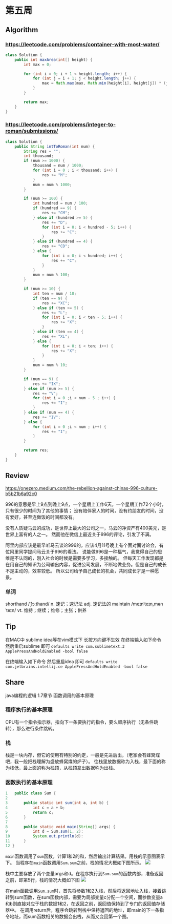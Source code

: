 # 第五周

## Algorithm
### https://leetcode.com/problems/container-with-most-water/

```java
class Solution {
    public int maxArea(int[] height) {
        int max = 0;

        for (int i = 0; i + 1 < height.length; i++) {
            for (int j = i + 1; j < height.length; j++) {
                max = Math.max(max, Math.min(height[i], height[j]) * (j - i));
            }
        }

        return max;
    }
}
```

### https://leetcode.com/problems/integer-to-roman/submissions/
```java
class Solution {
    public String intToRoman(int num) {
        String res = "";
        int thousand;
        if (num >= 1000) {
            thousand = num / 1000;
            for (int i = 0 ; i < thousand; i++) {
                res += "M";
            }
            num = num % 1000;
        }

        if (num >= 100) {
            int hundred = num / 100;
            if (hundred == 9) {
                res += "CM";
            } else if (hundred >= 5) {
                res += "D";
                for (int i = 0; i < hundred - 5; i++) {
                    res += "C";
                }
            } else if (hundred == 4) {
                res += "CD";
            } else {
                for (int i = 0; i < hundred; i++) {
                    res += "C";
                }
            }
            num = num % 100;
        }

        if (num >= 10) {
            int ten = num / 10;
            if (ten == 9) {
                res += "XC";
            } else if (ten >= 5) {
                res += "L";
                for (int i = 0; i < ten - 5; i++) {
                    res += "X";
                }
            } else if (ten == 4) {
                res += "XL";
            } else {
                for (int i = 0; i < ten; i++) {
                    res += "X";
                }
            }
            num = num % 10;
        }

        if (num == 9) {
            res += "IX";
        } else if (num >= 5) {
            res += "V";
            for (int i = 0 ;i < num - 5 ; i++) {
                res += "I";
            }
        } else if (num == 4) {
            res += "IV";
        } else {
            for (int i = 0 ;i < num ; i++) {
                res += "I";
            }
        }

        return res;
    }
}
```

## Review
https://onezero.medium.com/the-rebellion-against-chinas-996-culture-b5b21b6a92c0

996的意思是早上9点到晚上9点，一个星期上工作6天。一个星期工作72个小时，只有很少的时间为了其他的事情；
没有陪伴家人的时间，没有约朋友的时间，没有爱好，甚至连做饭的时间都没有。

没有人质疑马云的成功，是世界上最大的公司之一，马云的净资产有400美元，是世界上富有的人之一。
然而他在微信上最近关于996的评论，引发了不满。

阿里内部应该是最早听马云谈论996的，应该4月11号晚上有个面对面讨论会，有位阿里同学提问马云关于996的看法。
说能做996是一种福气，我觉得自己的思维是不认同的，刚入社会的时候是需要多学习，多接触的。
但每天工作发现都是在用自己的知识为公司输出内容，促进公司发展，不断地做业务。但是自己的成长不是主动的，效率较低。
所以公司给予自己成长的机会，共同成长才是一种愿景。

### 单词
shorthand /ˈʃɔːthand/ n. 速记；速记法 adj. 速记法的
maintain  /meɪnˈteɪn,mənˈteɪn/ vt. 维持；继续；维修；主张；供养



## Tip
在MAC中 sublime idea等在vim模式下 长按方向键不生效
在终端输入如下命令 然后重启sublime 即可
`defaults write com.sublimetext.3 ApplePressAndHoldEnabled -bool false`

在终端输入如下命令 然后重启idea 即可
`defaults write com.jetbrains.intellij.ce ApplePressAndHoldEnabled -bool false`

## Share
java编程的逻辑 1.7章节 函数调用的基本原理
### 程序执行的基本原理
CPU有一个指令指示器，指向下一条要执行的指令，要么顺序执行（无条件跳转），那么进行条件跳转。
### 栈
栈是一块内存，但它的使用有特别的约定，一般是先进后出，（老家会有蜂窝煤吧，我一般把栈理解为盛放蜂窝煤的炉子）。 往栈里放数据称为入栈，最下面的称为栈低，最上面的称为栈顶，从栈顶拿出数据称为出栈。
### 函数执行的基本原理
```java
1   public class Sum {
2
3  	 	public static int sum(int a, int b) {
4		 	int c = a + b;
5		 	return c;
6	 	}
7
8	 	public static void main(String[] args) {
9		 	int d = Sum.sum(1, 2):
10		 	System.out.println(d):
11	 	}
12 }
```

`main`函数调用了`sum`函数，计算1和2的和，然后输出计算结果。用栈的示意图表示下。
当程序在`main`函数调用`Sum.sum`之前，栈的情况大概如下图所示。
![](http://cdn.xpisme.com/201905052022.jpeg)

栈中主要存放了两个变量args和d。在程序执行到`Sum.sum`的函数内部，准备返回之前，即第5行，栈的情况大概如下图
![](http://cdn.xpisme.com/201905052026.jpeg)

在main函数调用`Sum.sum`时，首先将参数1和2入栈，然后将返回地址入栈，接着跳转到sum函数，在sum函数内部，需要为局部变量c分配一个空间，而参数变量a和b则直接对应于栈的数据1和2，在返回之前，返回值保持到了专门的返回值存储器中。
在调用return后，程序会跳转到栈中保持返回的地址，即main的下一条指令地址，而sum函数相关的数据会出栈，从而又变回第一个图。
